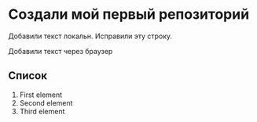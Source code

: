 # Создали мой первый репозиторий

Добавили текст локальн. Исправили эту строку.

Добавили текст через браузер

## Список
1. First element
2. Second element
3. Third element
